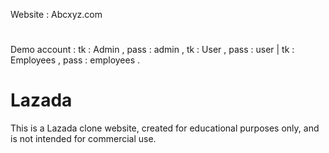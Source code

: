 Website : Abcxyz.com
#
Demo account : tk : Admin , pass : admin , tk : User , pass : user | tk : Employees , pass : employees .


# Lazada
 This is a Lazada clone website, created for educational purposes only, and is not intended for commercial use.
